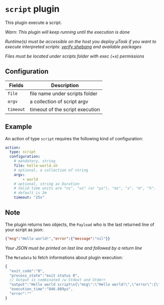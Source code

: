 # `script` plugin

This plugin execute a script.

*Warn: This plugin will keep running until the execution is done*

*Runtime(s) must be accessible on the host you deploy µTask if you want to execute interpreted scripts: [verify shebang](https://en.wikipedia.org/wiki/Shebang_(Unix)) and available packages*

*Files must be located under scripts folder with exec (+x) permissions*

## Configuration

|Fields|Description
|---|---
| `file` | file name under scripts folder
| `argv` | a collection of script argv
| `timeout` | timeout of the script execution

## Example

An action of type `script` requires the following kind of configuration:

```yaml
action:
  type: script
  configuration:
    # mandatory, string
    file: hello-world.sh
    # optional, a collection of string
    argv:
        - world
    # optional, string as Duration
    # Valid time units are "ns", "us" (or "µs"), "ms", "s", "m", "h".
    # default is 2m
    timeout: "25s"
```

## Note

The plugin returns two objects, the `Payload` who is the last returned line of your script as json:

```json
{"msg":"Hello world!","error":{"message":"nil"}}
```

*Your JSON must be printed on last line and followed by a return line*

The `Metadata` to fetch informations about plugin execution:

```js
{
  "exit_code":"0",
  "process_state":"exit status 0",
  // Output is combinated /w Stdout and Stderr
  "output":"Hello world script\n{\"msg\":\"Hello world!\",\"error\":{\"message\":\"nil\"}}\n",
  "execution_time":"846.889µs",
  "error":""
}
```
